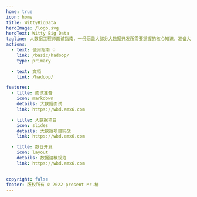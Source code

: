 ```yaml
---
home: true
icon: home
title: WittyBigData
heroImage: /logo.svg
heroText: Witty Big Data
tagline: 大数据工程师面试指南，一份涵盖大部分大数据开发所需要掌握的核心知识。准备大数据面试，首选 WittyBigData
actions:
  - text: 使用指南 💡
    link: /basic/hadoop/
    type: primary

  - text: 文档
    link: /hadoop/

features:
  - title: 面试准备
    icon: markdown
    details: 大数据面试
    link: https://wbd.emx6.com

  - title: 大数据项目
    icon: slides
    details: 大数据项目实战
    link: https://wbd.emx6.com

  - title: 数仓开发
    icon: layout
    details: 数据建模规范
    link: https://wbd.emx6.com


copyright: false
footer: 版权所有 © 2022-present Mr.椿
---
```


<!-- 这是项目主页的案例。你可以在这里放置你的主体内容。

想要使用此布局，你需要在页面 front matter 中设置 `home: true`。

配置项的相关说明详见 [项目主页配置](https://theme-hope.vuejs.press/zh/guide/layout/home/)。 -->
